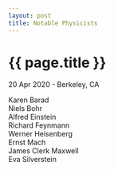 ```yaml
---
layout: post
title: Notable Physicists
---
```


{{ page.title }}
================

<p class="meta">20 Apr 2020 - Berkeley, CA</p>

Karen Barad  
Niels Bohr  
Alfred Einstein  
Richard Feynmann  
Werner Heisenberg  
Ernst Mach  
James Clerk Maxwell  
Eva Silverstein